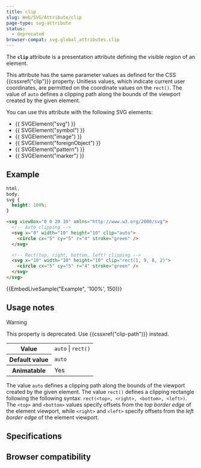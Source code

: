 ```yaml
---
title: clip
slug: Web/SVG/Attribute/clip
page-type: svg-attribute
status:
  - deprecated
browser-compat: svg.global_attributes.clip
---
```




The **`clip`** attribute is a presentation attribute defining the visible region of an element.

This attribute has the same parameter values as defined for the CSS {{cssxref("clip")}} property. Unitless values, which indicate current user coordinates, are permitted on the coordinate values on the `rect()`. The value of `auto` defines a clipping path along the bounds of the viewport created by the given element.

You can use this attribute with the following SVG elements:

- {{ SVGElement("svg") }}
- {{ SVGElement("symbol") }}
- {{ SVGElement("image") }}
- {{ SVGElement("foreignObject") }}
- {{ SVGElement("pattern") }}
- {{ SVGElement("marker") }}

## Example

```css hidden
html,
body,
svg {
  height: 100%;
}
```

```html
<svg viewBox="0 0 20 10" xmlns="http://www.w3.org/2000/svg">
  <!-- Auto clipping -->
  <svg x="0" width="10" height="10" clip="auto">
    <circle cx="5" cy="5" r="4" stroke="green" />
  </svg>

  <!-- Rect(top, right, bottom, left) clipping -->
  <svg x="10" width="10" height="10" clip="rect(1, 9, 8, 2)">
    <circle cx="5" cy="5" r="4" stroke="green" />
  </svg>
</svg>
```

{{EmbedLiveSample("Example", '100%', 150)}}

## Usage notes

> [!WARNING]
> This property is deprecated. Use {{cssxref("clip-path")}} instead.

<table class="properties">
  <tbody>
    <tr>
      <th scope="row">Value</th>
      <td><code>auto</code> | <code>rect()</code></td>
    </tr>
    <tr>
      <th scope="row">Default value</th>
      <td><code>auto</code></td>
    </tr>
    <tr>
      <th scope="row">Animatable</th>
      <td>Yes</td>
    </tr>
  </tbody>
</table>

The value `auto` defines a clipping path along the bounds of the viewport created by the given element. The value `rect()` defines a clipping rectangle following the following syntax: `rect(<top>, <right>, <bottom>, <left>)`. The `<top>` and `<bottom>` values specify offsets from the _top border edge_ of the element viewport, while `<right>` and `<left>` specify offsets from the _left border edge_ of the element viewport.

## Specifications



## Browser compatibility


